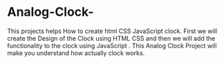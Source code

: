 # Analog-Clock-
 This projects helps How to create html CSS JavaScript clock. First we will create  the Design of the Clock using HTML CSS and then we will add the functionality to the clock using JavaScript . This Analog Clock Project will make you understand how actually clock works.
